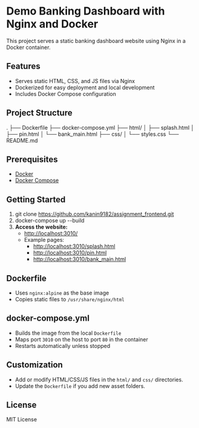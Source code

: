 # Demo Banking Dashboard with Nginx and Docker

This project serves a static banking dashboard website using Nginx in a Docker container.

## Features

- Serves static HTML, CSS, and JS files via Nginx
- Dockerized for easy deployment and local development
- Includes Docker Compose configuration

## Project Structure
.
├── Dockerfile
├── docker-compose.yml
├── html/
│   ├── splash.html
│   ├── pin.html
│   └── bank_main.html
├── css/
│   └── styles.css
└── README.md


## Prerequisites

- [Docker](https://www.docker.com/)
- [Docker Compose](https://docs.docker.com/compose/)

## Getting Started

1. git clone https://github.com/kanin9182/assignment_frontend.git
2. docker-compose up --build
3. **Access the website:**
    - [http://localhost:3010/](http://localhost:3010/)
    - Example pages:
        - [http://localhost:3010/splash.html](http://localhost:3010/splash.html)
        - [http://localhost:3010/pin.html](http://localhost:3010/pin.html)
        - [http://localhost:3010/bank_main.html](http://localhost:3010/bank_main.html)

## Dockerfile

- Uses `nginx:alpine` as the base image
- Copies static files to `/usr/share/nginx/html`

## docker-compose.yml

- Builds the image from the local `Dockerfile`
- Maps port `3010` on the host to port `80` in the container
- Restarts automatically unless stopped

## Customization

- Add or modify HTML/CSS/JS files in the `html/` and `css/` directories.
- Update the `Dockerfile` if you add new asset folders.

## License

MIT License